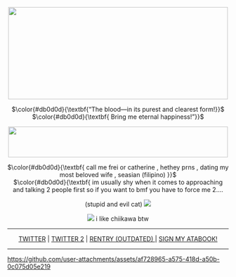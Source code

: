 <p align="center">
<img src="https://files.catbox.moe/y3ozoe.gif" data-canonical-src="(https://files.catbox.moe/y3ozoe.gif)" width="500" height="210" />
</p>

<p align="center">
 $\color{#db0d0d}{\textbf{“The blood—in its purest and clearest form!}}$ <br/>
 $\color{#db0d0d}{\textbf{ Bring me eternal happiness!”}}$
</p>

<p align="center">
<img src="https://64.media.tumblr.com/4faa11233a43dc8f96387356a19e3b27/0204d4661e661699-c9/s500x750/49da1f37a277d22126dfd9d238001ae75c1b866f.gifv" data-canonical-src="(https://64.media.tumblr.com/4faa11233a43dc8f96387356a19e3b27/0204d4661e661699-c9/s500x750/49da1f37a277d22126dfd9d238001ae75c1b866f.gifv)" width="500" height="70" />
</p>
<p align="center">
$\color{#db0d0d}{\textbf{ call me frei or catherine , hethey prns , dating my most beloved wife , seasian (filipino) }}$ <br/>
$\color{#db0d0d}{\textbf{ im usually shy when it comes to approaching and talking 2 people first so if you want to bmf you have to force me 2....
</p>

<p align="center">
(stupid and evil cat) <img src="https://files.catbox.moe/m6f6ez.gif" data-canonical-src="(https://files.catbox.moe/m6f6ez.gif)" />
</p>

<p align="center">
<img src="https://files.catbox.moe/vmee9y.gif" data-canonical-src="(https://files.catbox.moe/vmee9y.gif)" /> i like chiikawa btw
</p>

***

<p align="center">
<a href="https://x.com/contemptawe">TWITTER</a> | <a href="https://x.com/furiusviolet">TWITTER 2</a> | <a href="https://rentry.co/pequod">RENTRY (OUTDATED) </a> | <a href="https://contemptawe.atabook.org/">SIGN MY ATABOOK!</a>
</p>

***

https://github.com/user-attachments/assets/af728965-a575-418d-a50b-0c075d05e219


